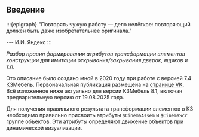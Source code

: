## Введение

:::{epigraph}
"Повторять чужую работу — дело нелёгкое: повторяющий должен быть даже изобретательнее оригинала."

--- И.И. Яндекс
:::

*Разбор правил формирования атрибутов трансформации элементов конструкции для имитации открывания/закрывания дверок, ящиков и т.п.*

Это описание было создано мной в 2020 году при работе с версией 7.4 К3Мебель. Первоначальная публикация размещена на [странице VK](https://vk.com/@6487571-cinema-chast-1). Всё изложенное ниже актуально для версии К3Мебель 8.1, включая предварительную версию от 19.08.2025 года.

Для получения правильного результата трансформации элементов в K3 необходимо правильно присвоить атрибуты `$CinemaAssem` и `$CinemaScr` группе объектов. Эти атрибуты определяют движение объектов при динамической визуализации.
